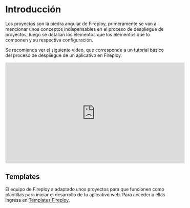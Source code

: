 # Introducción

Los proyectos son la piedra angular de Fireploy, primeramente se van a mencionar unos conceptos indispensables en el proceso de despliegue de proyectos, luego se detallan los elementos que los elementos que lo componen y su respectiva configuración.

Se recomienda ver el siguiente video, que corresponde a un tutorial básico del proceso de despliegue de un aplicativo en Fireploy.

<iframe width="560" height="315" src="https://www.youtube.com/embed/T0w71iHVO10?si=rdLNJlvmMk1tc8xq" title="YouTube video player" frameborder="0" allow="accelerometer; autoplay; clipboard-write; encrypted-media; gyroscope; picture-in-picture; web-share" referrerpolicy="strict-origin-when-cross-origin" allowfullscreen></iframe>

## Templates

El equipo de Fireploy a adaptado unos proyectos para que funcionen como plantillas para iniciar el desarrollo de tu aplicativo web. Para acceder a ellas ingresa en [Templates Fireploy](https://github.com/FireployOfficial).
